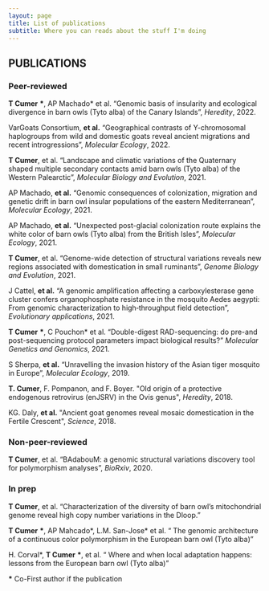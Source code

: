 ```yaml
---
layout: page
title: List of publications
subtitle: Where you can reads about the stuff I'm doing
---
```


## PUBLICATIONS

### Peer-reviewed

**T Cumer** **\***, AP Machado* et al. “Genomic basis of insularity and ecological divergence in barn owls (Tyto alba) of the Canary Islands”, *Heredity*, 2022.

VarGoats Consortium, **et al.** “Geographical contrasts of Y-chromosomal haplogroups from wild and domestic goats reveal ancient migrations and recent introgressions”, *Molecular Ecology*, 2022.

**T Cumer**, et al. “Landscape and climatic variations of the Quaternary shaped multiple secondary contacts amid barn owls (Tyto alba) of the Western Palearctic”, *Molecular Biology and Evolution*, 2021.

AP Machado, **et al.** “Genomic consequences of colonization, migration and genetic drift in barn owl insular populations of the eastern Mediterranean”, *Molecular Ecology*, 2021.

AP Machado, **et al.** “Unexpected post-glacial colonization route explains the white color of barn owls (Tyto alba) from the British Isles”, *Molecular Ecology*, 2021.

**T Cumer**, et al. “Genome-wide detection of structural variations reveals new regions associated with domestication in small ruminants”, *Genome Biology and Evolution*, 2021.

J Cattel, **et al.** “A genomic amplification affecting a carboxylesterase gene cluster confers organophosphate resistance in the mosquito Aedes aegypti: From genomic characterization to high‐throughput field detection”, *Evolutionary applications*, 2021.

**T Cumer** **\***, C Pouchon* et al. “Double-digest RAD-sequencing: do pre-and post-sequencing protocol parameters impact biological results?” *Molecular Genetics and Genomics*, 2021.

S Sherpa, **et al.** “Unravelling the invasion history of the Asian tiger mosquito in Europe”, *Molecular Ecology*, 2019.

**T. Cumer**, F. Pompanon, and F. Boyer. "Old origin of a protective endogenous retrovirus (enJSRV) in the Ovis genus", *Heredity*, 2018.

KG. Daly, **et al.** "Ancient goat genomes reveal mosaic domestication in the Fertile Crescent", *Science*, 2018.

### Non-peer-reviewed

**T Cumer**, et al. “BAdabouM: a genomic structural variations discovery tool for polymorphism analyses”, *BioRxiv*, 2020.

### In prep

**T Cumer**, et al. “Characterization of the diversity of barn owl’s mitochondrial genome reveal high copy number variations in the Dloop.”

**T Cumer** **\***, AP Mahcado*, L.M. San-Jose* et al. “ The genomic architecture of a continuous color polymorphism in the European barn owl (Tyto alba)”

H. Corval*, **T Cumer** **\***, et al. “ Where and when local adaptation happens: lessons from the European barn owl (Tyto alba)” 

**\*** Co-First author if the publication
 

